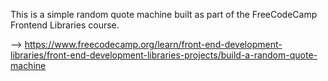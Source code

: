 This is a simple random quote machine built as part of the FreeCodeCamp Frontend Libraries course.

--> https://www.freecodecamp.org/learn/front-end-development-libraries/front-end-development-libraries-projects/build-a-random-quote-machine